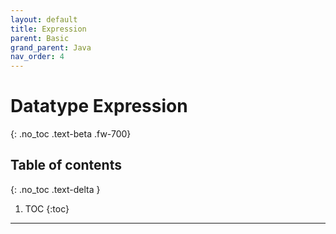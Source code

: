 ```yaml
---
layout: default
title: Expression
parent: Basic
grand_parent: Java
nav_order: 4
---
```


# Datatype Expression
{: .no_toc .text-beta .fw-700}

## Table of contents
{: .no_toc .text-delta }

1. TOC
{:toc}

---
